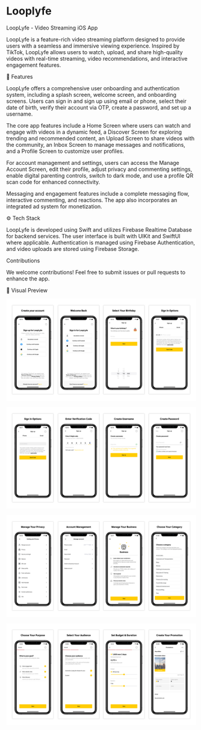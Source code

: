 # Looplyfe
LoopLyfe - Video Streaming iOS App

LoopLyfe is a feature-rich video streaming platform designed to provide users with a seamless and immersive viewing experience. Inspired by TikTok, LoopLyfe allows users to watch, upload, and share high-quality videos with real-time streaming, video recommendations, and interactive engagement features.

📌 Features

LoopLyfe offers a comprehensive user onboarding and authentication system, including a splash screen, welcome screen, and onboarding screens. Users can sign in and sign up using email or phone, select their date of birth, verify their account via OTP, create a password, and set up a username.

The core app features include a Home Screen where users can watch and engage with videos in a dynamic feed, a Discover Screen for exploring trending and recommended content, an Upload Screen to share videos with the community, an Inbox Screen to manage messages and notifications, and a Profile Screen to customize user profiles.

For account management and settings, users can access the Manage Account Screen, edit their profile, adjust privacy and commenting settings, enable digital parenting controls, switch to dark mode, and use a profile QR scan code for enhanced connectivity.

Messaging and engagement features include a complete messaging flow, interactive commenting, and reactions. The app also incorporates an integrated ad system for monetization.

⚙️ Tech Stack

LoopLyfe is developed using Swift and utilizes Firebase Realtime Database for backend services. The user interface is built with UIKit and SwiftUI where applicable. Authentication is managed using Firebase Authentication, and video uploads are stored using Firebase Storage.

Contributions

We welcome contributions! Feel free to submit issues or pull requests to enhance the app.

🎨 Visual Preview

![App Screenshot 1](https://github.com/naveedkhalid123/looplyfe/blob/9e20d5c7b9ded8075cc5283dec60c1499577ed44/loplyfe1.jpg?raw=true)

![App Screenshot 2](https://github.com/naveedkhalid123/looplyfe/blob/b54f90faa801b200831412955934b56fabf9e33d/loplyfe%202.jpg?raw=true)

![LoopLyfe](https://github.com/naveedkhalid123/looplyfe/blob/7387c02f8dcb6e7d6a531c2fa0fb23dddac5fa23/image%203.jpg?raw=true)

![LoopLyfe](https://github.com/naveedkhalid123/looplyfe/blob/9f405619e299b371145143a15b8b5a68bf0f0764/image%204.jpg?raw=true)


